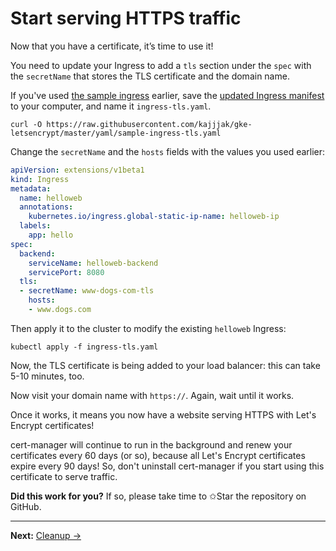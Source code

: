 <!--
Copyright 2018 Google Inc.

Licensed under the Apache License, Version 2.0 (the "License");
you may not use this file except in compliance with the License.
You may obtain a copy of the License at

    https://www.apache.org/licenses/LICENSE-2.0

Unless required by applicable law or agreed to in writing, software
distributed under the License is distributed on an "AS IS" BASIS,
WITHOUT WARRANTIES OR CONDITIONS OF ANY KIND, either express or implied.
See the License for the specific language governing permissions and
limitations under the License.
-->

# Start serving HTTPS traffic

Now that you have a certificate, it’s time to use it!

You need to update your Ingress to add a `tls` section under the `spec` with the
`secretName` that stores the TLS certificate and the domain name.

If you've used [the sample ingress](yaml/sample-ingress.yaml) earlier, save the
[updated Ingress manifest](yaml/sample-ingress-tls.yaml) to your computer, and name it
`ingress-tls.yaml`.

    curl -O https://raw.githubusercontent.com/kajjjak/gke-letsencrypt/master/yaml/sample-ingress-tls.yaml

Change the `secretName` and the `hosts` fields with the values you used earlier:

```yaml
apiVersion: extensions/v1beta1
kind: Ingress
metadata:
  name: helloweb
  annotations:
    kubernetes.io/ingress.global-static-ip-name: helloweb-ip
  labels:
    app: hello
spec:
  backend:
    serviceName: helloweb-backend
    servicePort: 8080
  tls:
  - secretName: www-dogs-com-tls
    hosts:
    - www.dogs.com
```


Then apply it to the cluster to modify the existing `helloweb` Ingress:

    kubectl apply -f ingress-tls.yaml

Now, the TLS certificate is being added to your load balancer: this can take
5-10 minutes, too.

Now visit your domain name with `https://`. Again, wait until it works.

Once it works, it means you now have a website serving HTTPS with Let's Encrypt
certificates!

cert-manager will continue to run in the background and renew your certificates
every 60 days (or so), because all Let's Encrypt certificates expire every 90
days! So, don't uninstall cert-manager if you start using this certificate to
serve traffic.

**Did this work for you?** If so, please take time to ✩Star the repository on
GitHub.

----

**Next:** [Cleanup &rarr;](99-cleanup.md)
